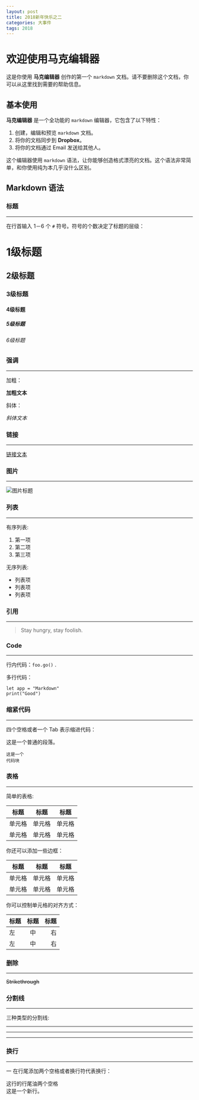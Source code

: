 ```yaml
---
layout: post
title: 2018新年快乐之二
categories: 大事件
tags: 2018
---
```


# 欢迎使用马克编辑器 #

这是你使用 **马克编辑器** 创作的第一个 `markdown` 文档。请不要删除这个文档，你可以从这里找到需要的帮助信息。

## 基本使用

**马克编辑器** 是一个全功能的 `markdown` 编辑器，它包含了以下特性：

1. 创建，编辑和预览 `markdown` 文档。
2. 将你的文档同步到 **Dropbox**。
3. 将你的文档通过 Email 发送给其他人。

这个编辑器使用 `markdown` 语法，让你能够创造格式漂亮的文档。这个语法非常简单，和你使用纯为本几乎没什么区别。

## Markdown 语法

### 标题

----------

在行首输入 1－6 个 `#` 符号。符号的个数决定了标题的层级：

# 1级标题

## 2级标题

### 3级标题

#### 4级标题

##### 5级标题

###### 6级标题

### 强调

----------

加粗：

**加粗文本**

斜体：

*斜体文本*


### 链接

----------

[链接文本](http://example.com/)


### 图片

----------

![图片标题](http://lkl.mx/img/EkZYGsPBg)

### 列表

----------

有序列表:

1. 第一项
2. 第二项
3. 第三项

无序列表:

- 列表项
- 列表项
- 列表项

### 引用

----------

> Stay hungry, stay foolish.

### Code

----------

行内代码：`foo.go()` .

多行代码：
```
let app = "Markdown"
print("Good")
```

### 缩紧代码

----------

四个空格或者一个 Tab 表示缩进代码：

这是一个普通的段落。

    这是一个
    代码块

### 表格

----------

简单的表格:

标题 | 标题 | 标题
------- | ------- | -------
单元格   |  单元格   |  单元格
单元格   |  单元格   |  单元格

你还可以添加一些边框：

| 标题 | 标题 | 标题 |
| ------- | ------- | ------- |
|   单元格  |   单元格  |   单元格  |
|   单元格  |   单元格  |   单元格  |

你可以控制单元格的对齐方式：

标题 | 标题 | 标题
:----- | :----: | ------:
左   | 中 | 右
左   | 中 | 右

### 删除

----------

~~Strikethrough~~

### 分割线

----------

三种类型的分割线:

---

* * *

- - - -


### 换行

----------

一 在行尾添加两个空格或者换行符代表换行：

这行的行尾油两个空格  
这是一个新行。    
